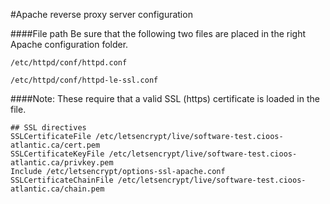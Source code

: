 #Apache reverse proxy server configuration

 ####File path
 Be sure that the following two files are placed in the right Apache configuration folder.
 
 `/etc/httpd/conf/httpd.conf`
 
 `/etc/httpd/conf/httpd-le-ssl.conf`
 
 ####Note: These require that a valid SSL (https) certificate is loaded in the file.
 
```
## SSL directives
SSLCertificateFile /etc/letsencrypt/live/software-test.cioos-atlantic.ca/cert.pem
SSLCertificateKeyFile /etc/letsencrypt/live/software-test.cioos-atlantic.ca/privkey.pem
Include /etc/letsencrypt/options-ssl-apache.conf
SSLCertificateChainFile /etc/letsencrypt/live/software-test.cioos-atlantic.ca/chain.pem
```
